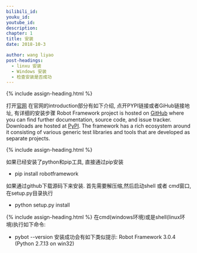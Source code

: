 ```yaml
---
bilibili_id: 
youku_id: 
youtube_id: 
description: 
chapter: 1
title: 安装
date: 2018-10-3

author: wang liyao
post-headings:
  - linxu 安装
  - Windows 安装
  - 检查安装是否成功
---
```





{% include assign-heading.html %}

打开[官网](http://robotframework.org/)
在官网的introduction部分有如下介绍, 点开PYPI链接或者GiHub链接地址, 有详细的安装步骤
Robot Framework project is hosted on [GitHub](https://github.com/robotframework/robotframework) where you can find further documentation, source code, and issue tracker. Downloads are hosted at [PyPI](https://pypi.org/project/robotframework/#installation). The framework has a rich ecosystem around it consisting of various generic test libraries and tools that are developed as separate projects.



{% include assign-heading.html %}

如果已经安装了python和pip工具, 直接通过pip安装
- pip install robotframework

如果通过github下载源码下来安装.
首先需要解压缩,然后启动shell 或者 cmd窗口, 在setup.py目录执行
- python setup.py install


{% include assign-heading.html %}
在cmd(windows环境)或是shell(linux环境)执行如下命令:
- pybot --version
安装成功会有如下类似提示:
Robot Framework 3.0.4 (Python 2.7.13 on win32)